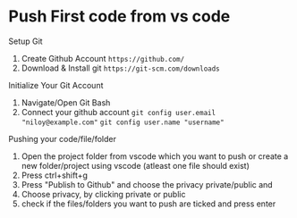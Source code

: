 # Push First code from vs code

Setup Git
1. Create Github Account
` https://github.com/ `
2. Download & Install git
` https://git-scm.com/downloads `

Initialize Your Git Account 
1. Navigate/Open Git Bash
2. Connect your github account 
` git config user.email "niloy@example.com" `
` git config user.name "username" `

Pushing your code/file/folder
1. Open the project folder from vscode which you want to push or create a new folder/project using vscode (atleast one file should exist)
2. Press ctrl+shift+g
3. Press "Publish to Github" and choose the privacy private/public and 
4. Choose privacy, by clicking private or public
5. check if the files/folders you want to push are ticked and press enter